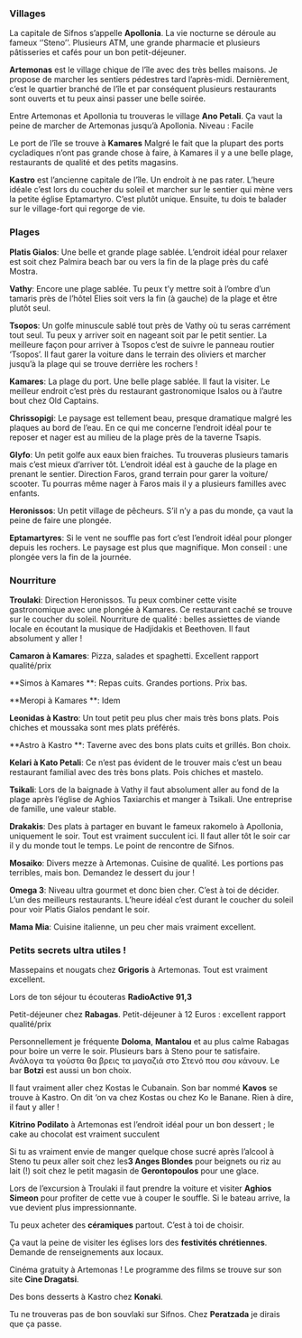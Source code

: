 ### Villages

La capitale de Sifnos s’appelle **Apollonia**. La vie nocturne se déroule au fameux ‘’Steno’’. Plusieurs ATM, une grande pharmacie et plusieurs pâtisseries et cafés pour un bon petit-déjeuner.


 **Artemonas** est le village chique de l’île avec des très belles maisons. Je propose de marcher les sentiers pédestres tard l’après-midi. Dernièrement, c’est le quartier branché de l’île et par conséquent plusieurs restaurants sont ouverts et tu peux ainsi passer une belle soirée.

Entre Artemonas et Apollonia tu trouveras le village **Ano Petali**. Ça vaut la peine de marcher de Artemonas jusqu’à Apollonia. Niveau : Facile
 
Le port de l’île se trouve à **Kamares** Malgré le fait que la plupart des ports cycladiques n’ont pas grande chose à faire, à Kamares il y a une belle plage, restaurants de qualité et des petits magasins.

**Kastro** est l’ancienne capitale de l’île. Un endroit à ne pas rater. L’heure idéale c’est lors du coucher du soleil et marcher sur le sentier qui mène vers la petite église Eptamartyro. C’est plutôt unique. Ensuite, tu dois te balader sur le village-fort qui regorge de vie.


### Plages

**Platis Gialos**: Une belle et grande plage sablée. L’endroit idéal pour relaxer est soit chez Palmira beach bar ou vers la fin de la plage près du café Mostra.

**Vathy**: Encore une plage sablée. Tu peux t’y mettre soit à l’ombre d’un tamaris près de l’hôtel Elies soit vers la fin (à gauche) de la plage et être plutôt seul. 

**Tsopos**: Un golfe minuscule sablé tout près de Vathy où tu seras carrément tout seul. Tu peux y arriver soit en nageant soit par le petit sentier. La meilleure façon pour arriver à Tsopos c’est de suivre le panneau routier ‘Tsopos’. Il faut garer la voiture dans le terrain des oliviers et marcher jusqu’à la plage qui se trouve derrière les rochers !

**Kamares**: La plage du port. Une belle plage sablée. Il faut la visiter. Le meilleur endroit c’est près du restaurant gastronomique Isalos ou à l’autre bout chez Old Captains.

**Chrissopigi**: Le paysage est tellement beau, presque dramatique malgré les plaques au bord de l’eau. En ce qui me concerne l’endroit idéal pour te reposer et nager est au milieu de la plage près de la taverne Tsapis.

**Glyfo**: Un petit golfe aux eaux bien fraiches. Tu trouveras plusieurs tamaris mais c’est mieux d’arriver tôt. L’endroit idéal est à gauche de la plage en prenant le sentier. Direction Faros, grand terrain pour garer la voiture/ scooter. Tu pourras même nager à Faros mais il y a plusieurs familles avec enfants. 

**Heronissos**: Un petit village de pêcheurs. S’il n’y a pas du monde, ça vaut la peine de faire une plongée.

**Eptamartyres**: Si le vent ne souffle pas fort c’est l’endroit idéal pour plonger depuis les rochers. Le paysage est plus que magnifique. Mon conseil : une plongée vers la fin de la journée.


### Nourriture

**Troulaki**: Direction Heronissos. Tu peux combiner cette visite gastronomique avec une plongée à Kamares. Ce restaurant caché se trouve sur le coucher du soleil. Nourriture de qualité : belles assiettes de viande locale en écoutant la musique de Hadjidakis et Beethoven. Il faut absolument y aller !

**Camaron à Kamares**: Pizza, salades et spaghetti. Excellent rapport qualité/prix 

**Simos à Kamares **: Repas cuits. Grandes portions. Prix bas.

**Meropi à Kamares **: Idem

**Leonidas à Kastro**: Un tout petit peu plus cher mais très bons plats. Pois chiches et moussaka sont mes plats préférés. 

**Astro à Kastro **: Taverne avec des bons plats cuits et grillés. Bon choix.

**Kelari à Kato Petali**: Ce n’est pas évident de le trouver mais c’est un beau restaurant familial avec des très bons plats. Pois chiches et mastelo. 

**Tsikali**: Lors de la baignade à Vathy il faut absolument aller au fond de la plage après l’église de Aghios Taxiarchis et manger à Tsikali. Une entreprise de famille, une valeur stable.

**Drakakis**: Des plats à partager en buvant le fameux rakomelo à Apollonia, uniquement le soir. Tout est vraiment succulent ici. Il faut aller tôt le soir car il y du monde tout le temps. Le point de rencontre de Sifnos.

**Mosaiko**: Divers mezze à Artemonas. Cuisine de qualité. Les portions pas terribles, mais bon. Demandez le dessert du jour !

**Omega 3**: Niveau ultra gourmet et donc bien cher. C’est à toi de décider. L’un des meilleurs restaurants. L’heure idéal c’est durant le coucher du soleil pour voir Platis Gialos pendant le soir.

**Mama Mia**: Cuisine italienne, un peu cher mais vraiment excellent.


### Petits secrets ultra utiles !

Massepains et nougats chez **Grigoris** à Artemonas. Tout est vraiment excellent.

Lors de ton séjour tu écouteras **RadioActive 91,3**

Petit-déjeuner chez **Rabagas**. Petit-déjeuner à 12 Euros : excellent rapport qualité/prix

Personnellement je fréquente **Doloma**, **Mantalou** et au plus calme Rabagas pour boire un verre le soir. Plusieurs bars à Steno pour te satisfaire. 
Ανάλογα τα γούστα θα βρεις τα μαγαζιά στο Στενό που σου κάνουν. Le bar **Botzi** est aussi un bon choix.

Il faut vraiment aller chez Kostas le Cubanain. Son bar nommé **Κavos** se trouve à Kastro. On dit ‘on va chez Kostas ou chez Ko le Banane. Rien à dire, il faut y aller !

**Kitrino Podilato** à Artemonas est l’endroit idéal pour un bon dessert ; le cake au chocolat est vraiment succulent 

Si tu as vraiment envie de manger quelque chose sucré après l’alcool à Steno tu peux aller soit chez les**3 Anges Blondes** pour beignets ou riz au lait (!) soit chez le petit magasin de **Gerontopoulos** pour une glace.

Lors de l’excursion à Troulaki il faut prendre la voiture et visiter **Aghios Simeon** pour profiter de cette vue à couper le souffle. Si le bateau arrive, la vue devient plus impressionnante.

Tu peux acheter des **céramiques** partout. C’est à toi de choisir.

Ça vaut la peine de visiter les églises lors des **festivités chrétiennes**. Demande de renseignements aux locaux. 
 
Cinéma gratuity à Artemonas ! Le programme des films se trouve sur son site **Cine Dragatsi**.

Des bons desserts à Kastro chez **Konaki**.

Tu ne trouveras pas de bon souvlaki sur Sifnos. Chez **Peratzada** je dirais que ça passe. 
